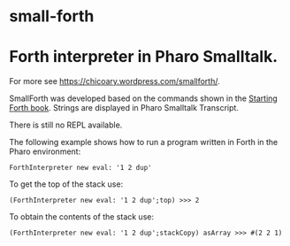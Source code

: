 # small-forth
# Forth interpreter in Pharo Smalltalk.

For more see https://chicoary.wordpress.com/smallforth/.

SmallForth was developed based on the commands shown in the [Starting Forth book](https://www.forth.com/starting-forth/1-forth-stacks-dictionary/). Strings are displayed in Pharo Smalltalk Transcript.

There is still no REPL available.

The following example shows how to run a program written in Forth in the Pharo environment:

```Smalltalk
ForthInterpreter new eval: '1 2 dup'
```

To get the top of the stack use:

```
(ForthInterpreter new eval: '1 2 dup';top) >>> 2
```

To obtain the contents of the stack use:

```
(ForthInterpreter new eval: '1 2 dup';stackCopy) asArray >>> #(2 2 1)
```

